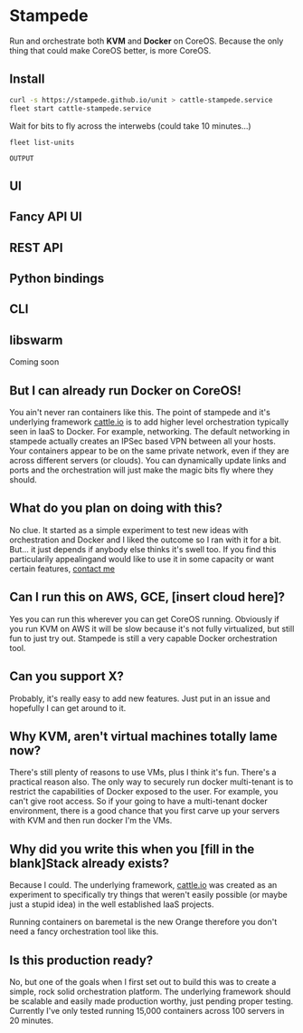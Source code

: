 Stampede
========

Run and orchestrate both **KVM** and **Docker** on CoreOS.  Because the only thing that could make CoreOS better, is more CoreOS.

Install
-------

```bash
curl -s https://stampede.github.io/unit > cattle-stampede.service
fleet start cattle-stampede.service
```
Wait for bits to fly across the interwebs (could take 10 minutes...)
```
fleet list-units
```
```
OUTPUT
```

UI
--

Fancy API UI
------------

REST API
--------

Python bindings
---------------

CLI
----

libswarm
--------
Coming soon


But I can already run Docker on CoreOS!
---------------------------------------

You ain't never ran containers like this.  The point of stampede and it's underlying framework [cattle.io](http://cattle.io) is to add higher level orchestration typically seen in IaaS to Docker.  For example, networking.  The default networking in stampede actually creates an IPSec based VPN between all your hosts.  Your containers appear to be on the same private network, even if they are across different servers (or clouds).  You can dynamically update links and ports and the orchestration will just make the magic bits fly where they should.

What do you plan on doing with this?
------------------------------------

No clue.  It started as a simple experiment to test new ideas with orchestration and Docker and I liked the outcome so I ran with it for a bit.  But... it just depends if anybody else thinks it's swell too.  If you find this particularily appealingand  would like to use it in some capacity or want certain features, [contact me](#contact)

Can I run this on AWS, GCE, [insert cloud here]?
--------------------------------

Yes you can run this wherever you can get CoreOS running.  Obviously if you run KVM on AWS it will be slow because it's not fully virtualized, but still fun to just try out.  Stampede is still a very capable Docker orchestration tool.

Can you support X?
------------------

Probably, it's really easy to add new features.  Just put in an issue and hopefully I can get around to it.

Why KVM, aren't virtual machines totally lame now?
--------------------------------------------------

There's still plenty of reasons to use VMs, plus I think it's fun.  There's a practical reason also.  The only way to securely run docker multi-tenant is to restrict the capabilities of Docker exposed to the user.  For example, you can't give root access.  So if your going to have a multi-tenant docker environment, there is a good chance that you first carve up your servers with KVM and then run docker I'm the VMs.

Why did you write this when you [fill in the blank]Stack already exists?
------------------------------------------------------------------------

Because I could.  The underlying framework, [cattle.io](http://cattle.io) was created as an experiment to specifically try things that weren't easily possible (or maybe just a stupid idea) in the well established IaaS projects.

Running containers on baremetal is the new Orange therefore you don't need a fancy orchestration tool like this.



Is this production ready?
-------------------------

No, but one of the goals when I first set out to build this was to create a simple, rock solid orchestration platform.  The underlying framework should be scalable and easily made production worthy, just pending proper testing.  Currently I've only tested running 15,000 containers across 100 servers in 20 minutes.



